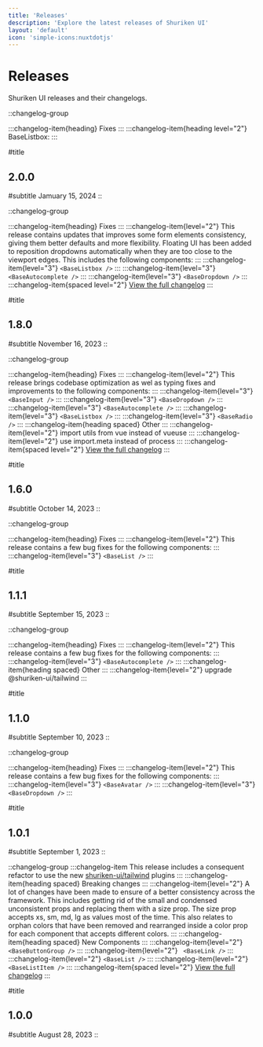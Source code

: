 ```yaml
---
title: 'Releases'
description: 'Explore the latest releases of Shuriken UI'
layout: 'default'
icon: 'simple-icons:nuxtdotjs'
---
```


# Releases

Shuriken UI releases and their changelogs.

::changelog-group

:::changelog-item{heading}
Fixes
:::
:::changelog-item{heading level="2"}
BaseListbox:
:::

#title
## 2.0.0

#subtitle
Jamuary 15, 2024
::

::changelog-group

:::changelog-item{heading}
Fixes
:::
:::changelog-item{level="2"}
This release contains updates that improves some form elements consistency, giving them better defaults and more flexibility. Floating UI has been added to reposition dropdowns automatically when they are too close to the viewport edges. This includes the following components:
:::
:::changelog-item{level="3"}
`<BaseListbox />`
:::
:::changelog-item{level="3"}
`<BaseAutocomplete />`
:::
:::changelog-item{level="3"}
`<BaseDropdown />`
:::
:::changelog-item{spaced level="2"}
[View the full changelog](/changelog/nuxt#_200-release)
:::

#title

## 1.8.0

#subtitle
November 16, 2023
::

::changelog-group

:::changelog-item{heading}
Fixes
:::
:::changelog-item{level="2"}
This release brings codebase optimization as wel  as typing fixes and improvements to the following components:
:::
:::changelog-item{level="3"}
`<BaseInput />`
:::
:::changelog-item{level="3"}
`<BaseDropdown />`
:::
:::changelog-item{level="3"}
`<BaseAutocomplete />`
:::
:::changelog-item{level="3"}
`<BaseListbox />`
:::
:::changelog-item{level="3"}
`<BaseRadio />`
:::
:::changelog-item{heading spaced}
Other
:::
:::changelog-item{level="2"}
import utils from vue instead of vueuse
:::
:::changelog-item{level="2"}
use import.meta instead of process
:::
:::changelog-item{spaced level="2"}
[View the full changelog](/changelog/nuxt#_200-release)
:::

#title

## 1.6.0

#subtitle
October 14, 2023
::

::changelog-group

:::changelog-item{heading}
Fixes
:::
:::changelog-item{level="2"}
This release contains a few bug fixes for the following components:
:::
:::changelog-item{level="3"}
`<BaseList />`
:::

#title

## 1.1.1

#subtitle
September 15, 2023
::

::changelog-group

:::changelog-item{heading}
Fixes
:::
:::changelog-item{level="2"}
This release contains a few bug fixes for the following components:
:::
:::changelog-item{level="3"}
`<BaseAutocomplete />`
:::
:::changelog-item{heading spaced}
Other
:::
:::changelog-item{level="2"}
upgrade @shuriken-ui/tailwind
:::

#title

## 1.1.0

#subtitle
September 10, 2023
::

::changelog-group

:::changelog-item{heading}
Fixes
:::
:::changelog-item{level="2"}
This release contains a few bug fixes for the following components:
:::
:::changelog-item{level="3"}
`<BaseAvatar />`
:::
:::changelog-item{level="3"}
`<BaseDropdown />`
:::

#title

## 1.0.1

#subtitle
September 1, 2023
::

::changelog-group
:::changelog-item
This release includes a consequent refactor to use the new [shuriken-ui/tailwind](https://github.com/shuriken-ui/tailwind) plugins
:::
:::changelog-item{heading spaced}
Breaking changes
:::
:::changelog-item{level="2"}
A lot of changes have been made to ensure of a better consistency across the framework. This includes getting rid of the small and condensed unconsistent props and replacing them with a size prop. The size prop accepts xs, sm, md, lg as values most of the time. This also relates to orphan colors that have been removed and rearranged inside a color prop for each component that accepts different colors.
:::
:::changelog-item{heading spaced}
New Components
:::
:::changelog-item{level="2"}
`<BaseButtonGroup />`
:::
:::changelog-item{level="2"}
` <BaseLink />`
:::
:::changelog-item{level="2"}
`<BaseList />`
:::
:::changelog-item{level="2"}
`<BaseListItem />`
:::
:::changelog-item{spaced level="2"}
[View the full changelog](/changelog/nuxt#_200-release)
:::

#title

## 1.0.0

#subtitle
August 28, 2023
::
